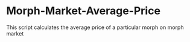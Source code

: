 # Morph-Market-Average-Price
This script calculates the average price of a particular morph on morph market
